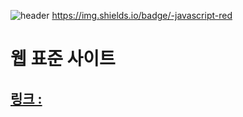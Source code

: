 ![header](https://capsule-render.vercel.app/api?type=transparent&color=auto&height=200&section=header&text=웹%표준%사이트&fontSize=90)
https://img.shields.io/badge/-javascript-red
# 웹 표준 사이트
## [링크 : ](http://wotjr294.dothome.co.kr/web/index.html)

